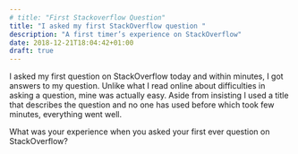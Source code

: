 ```yaml
---
# title: "First Stackoverflow Question"
title: "I asked my first StackOverflow question "
description: "A first timer’s experience on StackOverflow"
date: 2018-12-21T18:04:42+01:00
draft: true
---
```


I asked my first question on StackOverflow today and within minutes, I got answers to my question. Unlike what I read online about difficulties in asking a question, mine was actually easy. Aside from insisting I used a title that describes the question and no one has used before which took few minutes, everything went well.

What was your experience when you asked your first ever question on StackOverflow?
